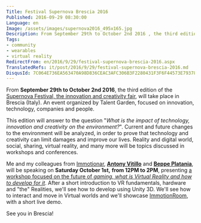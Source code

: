 ```yaml
---
Title: Festival Supernova Brescia 2016
Published: 2016-09-29 08:30:00
Language: en
Image: /assets/images/supernova2016_495x165.jpg
Description: From September 29th to October 2nd 2016 , the third edition of the Supernova Festival, the innovation and creativity fair , will take place in Brescia (Italy). An event organized by Talent Garden, focused on innovation, technology, companies and people. This edition will answer to the question What is the impact of technology, innovation and creativity on the environment? . Current and future changes to the environment will be analyzed, in order to prove that technology and creativity can limit damages and improve our lives. Reality and digital world, social, sharing, virtual reality, and many more will be topics discussed in workshops and conferences.
Tags:
- community
- wearables
- virtual reality
RedirectFrom: en/2016/9/29/festival-supernova-brescia-2016.aspx
TranslatedRefs: it/post/2016/9/29/festival-supernova-brescia-2016.md
DisqusId: 7C064E736EA563470A98D836CEAC3AFC306B3F2280431F3F6F44573E793784C0
---
```

From **September 29th to October 2nd 2016**, the third edition of the <a href="http://brescia.festivalsupernova.it/" target="_blank">Supernova Festival, the innovation and creativity fair</a>, will take place in Brescia (Italy). An event organized by Talent Garden, focused on innovation, technology, companies and people.

This edition will answer to the question "*What is the impact of technology, innovation and creativity on the environment?*". Current and future changes to the environment will be analyzed, in order to prove that technology and creativity can limit damages and improve our lives. Reality and digital world, social, sharing, virtual reality, and many more will be topics discussed in workshops and conferences.

Me and my colleagues from <a href="http://www.immotionar.com" target="_blank">Immotionar</a>, **<a href="https://skarredghost.wordpress.com/" target="_blank">Antony Vitillo</a>** and **<a href="http://beppeplatania.com" target="_blank">Beppe Platania</a>**, will be speaking on **Saturday October 1st,** **from 12PM to 2PM**, presenting <a href="http://brescia.festivalsupernova.it/class/studiare-per-lavorare-le-nuove-professioni-del-digitale-3/?wcs_timestamp=1475323200" target="_blank">a workshop focused on the future of *gaming, what is Virtual Reality and how to develop for it*</a>. After a short introduction to VR fundamentals, hardware and "the" Realities, we'll see how to develop using Unity 3D. We'll see how to interact and move in Virtual worlds and we'll showcase <a href="http://www.immotionar.com/en/services/immotionroom-your-full-body-in-virtual-reality/" target="_blank">ImmotionRoom</a>, with a short live demo.

See you in Brescia!